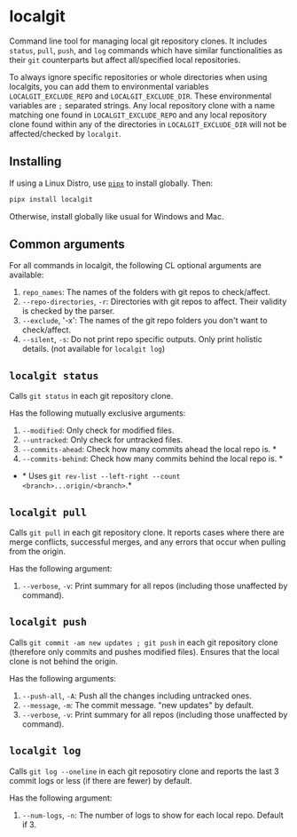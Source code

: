 # localgit

Command line tool for managing local git repository clones. It includes `status`, `pull`, `push`, and `log` commands which have similar functionalities as their `git` counterparts but affect all/specified local repositories.

To always ignore specific repositories or whole directories when using localgits, you can add them to environmental variables `LOCALGIT_EXCLUDE_REPO` and `LOCALGIT_EXCLUDE_DIR`. These environmental variables are `;` separated strings. Any local repository clone with a name matching one found in `LOCALGIT_EXCLUDE_REPO` and any local repository clone found within any of the directories in `LOCALGIT_EXCLUDE_DIR` will not be affected/checked by `localgit`.

## Installing

If using a Linux Distro, use [`pipx`](https://github.com/pypa/pipx) to install globally. Then:
```bash
pipx install localgit
```

Otherwise, install globally like usual for Windows and Mac.

## Common arguments

For all commands in localgit, the following CL optional arguments are available:
1. `repo_names`: The names of the folders with git repos to check/affect.
1. `--repo-directories`, `-r`: Directories with git repos to affect. Their validity is checked by the parser.
1. `--exclude`, '-x': The names of the git repo folders you don't want to check/affect.
1. `--silent`, `-s`: Do not print repo specific outputs. Only print holistic details. (not available for `localgit log`)

## `localgit status`

Calls `git status` in each git repository clone.

Has the following mutually exclusive arguments:
1. `--modified`: Only check for modified files.
1. `--untracked`: Only check for untracked files.
1. `--commits-ahead`: Check how many commits ahead the local repo is. *
1. `--commits-behind`: Check how many commits behind the local repo is. *

* \* Uses `git rev-list --left-right --count <branch>...origin/<branch>`.*

## `localgit pull`

Calls `git pull` in each git repository clone. It reports cases where there are merge conflicts, successful merges, and any errors that occur when pulling from the origin.

Has the following argument:
1. `--verbose`, `-v`: Print summary for all repos (including those unaffected by command). 

## `localgit push`

Calls `git commit -am new updates ; git push` in each git repository clone (therefore only commits and pushes modified files). Ensures that the local clone is not behind the origin.

Has the following arguments:
1. `--push-all`, `-A`: Push all the changes including untracked ones.
1. `--message`, `-m`: The commit message. "new updates" by default.
1. `--verbose`, `-v`: Print summary for all repos (including those unaffected by command). 

## `localgit log`

Calls `git log --oneline` in each git reposotiry clone and reports the last 3 commit logs or less (if there are fewer) by default.

Has the following argument:
1. `--num-logs`, `-n`: The number of logs to show for each local repo. Default if 3.

